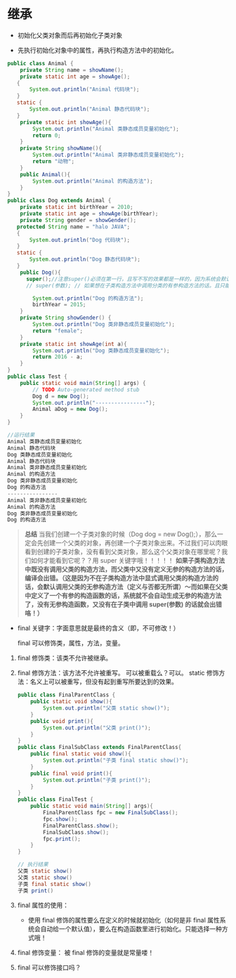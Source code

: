 # 继承

* 初始化父类对象而后再初始化子类对象

* 先执行初始化对象中的属性，再执行构造方法中的初始化。

~~~ java
public class Animal {
	private String name = showName();
	private static int age = showAge();
   {
	   System.out.println("Animal 代码块");
   }
   static {
	   System.out.println("Animal 静态代码块");
   }
	private static int showAge(){
		System.out.println("Animal 类静态成员变量初始化");
		return 0;
	}
	private String showName(){
		System.out.println("Animal 类非静态成员变量初始化");
		return "动物";
	}
	public Animal(){
		System.out.println("Animal 的构造方法");
	}
}
public class Dog extends Animal {
	private static int birthYear = 2010;
	private static int age = showAge(birthYear);
	private String gender = showGender();
   protected String name = "halo JAVA";
   {
	   System.out.println("Dog 代码块");
   }
   static {
	   System.out.println("Dog 静态代码块");
   }
	public Dog(){
      super();//注意super()必须在第一行，且写不写的效果都是一样的，因为系统会默认调用父类的无参构造方法。
      // super(参数); // 如果想在子类构造方法中调用分类的有参构造方法的话。且只能在第一行写。所以一个方法体中只能写一个关于 super() 的语句。

		System.out.println("Dog 的构造方法");
		birthYear = 2015;
	}
	private String showGender() {
		System.out.println("Dog 类非静态成员变量初始化");
		return "female";
	}
	private static int showAge(int a){
		System.out.println("Dog 类静态成员变量初始化");
		return 2016 - a;
	}
}
public class Test {
	public static void main(String[] args) {
		// TODO Auto-generated method stub
		Dog d = new Dog();
		System.out.println("----------------");
		Animal aDog = new Dog();
	}
}
~~~
~~~ java
//运行结果
Animal 类静态成员变量初始化
Animal 静态代码块
Dog 类静态成员变量初始化
Animal 静态代码块
Animal 类非静态成员变量初始化
Animal 的构造方法
Dog 类非静态成员变量初始化
Dog 的构造方法
----------------
Animal 类非静态成员变量初始化
Animal 的构造方法
Dog 类非静态成员变量初始化
Dog 的构造方法
~~~

> **总结**
> 当我们创建一个子类对象的时候（Dog dog = new Dog();），那么一定会先创建一个父类的对象，再创建一个子类对象出来。不过我们可以肉眼看到创建的子类对象，没有看到父类对象，那么这个父类对象在哪里呢？我们如何才能看到它呢？？用 super 关键字哦！！！！！
> **如果子类构造方法中既没有调用父类的构造方法，而父类中又没有定义无参的构造方法的话，编译会出错。（这是因为不在子类构造方法中显式调用父类的构造方法的话，会默认调用父类的无参构造方法（定义与否都无所谓）～而如果在父类中定义了一个有参的构造函数的话，系统就不会自动生成无参的构造方法了，没有无参构造函数，又没有在子类中调用 super(参数) 的话就会出错咯！）**


* final 关键字：字面意思就是最终的含义（即，不可修改！）

  final 可以修饰类，属性，方法，变量。
  
1. final 修饰类：该类不允许被继承。

2. final 修饰方法：该方法不允许被重写。
                   可以被重载么？可以。
   static 修饰方法：名义上可以被重写，但没有起到重写所要达到的效果。

	~~~ java
   public class FinalParentClass {
		public static void show(){
			System.out.println("父类 static show()");
		}
		public void print(){
			System.out.println("父类 print()");
		}
	}
   public class FinalSubClass extends FinalParentClass{
		public final static void show(){
			System.out.println("子类 final static show()");
		}
		public final void print(){
			System.out.println("子类 print()");
		}
	}
   public class FinalTest {
		public static void main(String[] args){
			FinalParentClass fpc = new FinalSubClass();
			fpc.show();
			FinalParentClass.show();
			FinalSubClass.show();
			fpc.print();
		}
	}
	~~~
	~~~ java
   // 执行结果
   父类 static show()
	父类 static show()
	子类 final static show()
	子类 print()
	~~~

3. final 属性的使用：
   
   * 使用 final 修饰的属性要么在定义的时候就初始化（如何是非 final 属性系统会自动给一个默认值），要么在构造函数里进行初始化。只能选择一种方式哦！

4. final 修饰变量：
   被 final 修饰的变量就是常量喽！

5. final 可以修饰接口吗？
